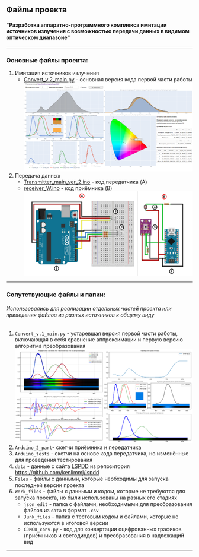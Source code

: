## Файлы проекта

#### "Разработка аппаратно-программного комплекса имитации источников излучения с возможностью передачи данных в видимом оптическом диапазоне"

***

### Основные файлы проекта:
1. Имитация источников излучения
   - [Convert_v.2_main.py](Convert_v.2_main.py) - основная версия кода первой части работы
   ![p1.png](Work_files%2FJunk_files%2FREADME_imgs%2Fp1.png)
2. Передача данных
   - [Transmitter_main_ver_2.ino](Arduino_2_part%2FTransmitter_main_ver_2%2FTransmitter_main_ver_2.ino) - код передатчика (A)
   - [receiver_W.ino](Arduino_2_part%2Freceiver_W%2Freceiver_W.ino) - код приёмника (B)
   ![scheme.png](Work_files%2FJunk_files%2FREADME_imgs%2Fscheme.png)

***
### Сопутствующие файлы и папки:
###### Использовались для реализации отдельных частей проекта или приведения файлов из разных источников к общему виду 

1. ```Convert_v.1_main.py``` - устаревшая версия первой части работы, включающая в себя сравнение аппроксимации и первую версию алгоритма преобразования
![p1_old.png](Work_files%2FJunk_files%2FREADME_imgs%2Fp1_old.png)
2. ```Arduino_2_part```- скетчи приёмника и передатчика
3. ```Arduino_tests``` - скетчи на основе кода передатчика, но изменённые для проведения тестирования
4.  ```data``` - данные с сайта [LSPDD](https://lspdd.org/) из репозитория  https://github.com/kenlimmj/lspdd
5. ```Files``` - файлы с данными, которые необходимы для запуска последней версии проекта
6. ```Work_files``` - файлы с данными и кодом, которые не требуются для запуска проекта, но были использованы на разных его стадиях
   - ```json_edit``` - папка с файлами, необходимыми для преобразования файлов из ```data``` в формат ```.csv```
   - ```Junk_files``` - папка с тестовым кодом и файлами, которые не используются в итоговой версии
   - ```CJMCU_conv.py``` - код для конвертации оцифрованных графиков (приёмников и светодиодов) и преобразования в надлежащий вид
***




